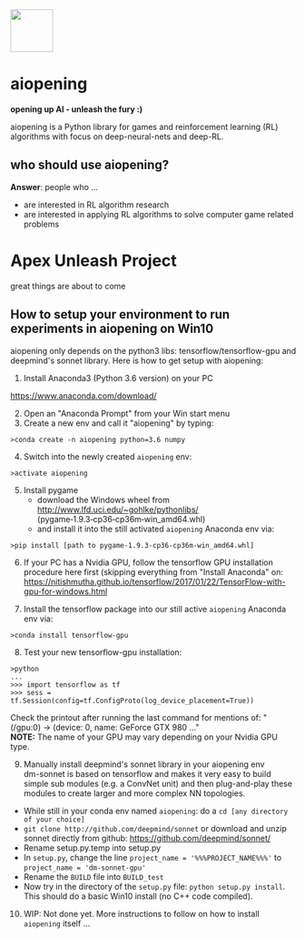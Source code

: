 <img src="https://raw.githubusercontent.com/ducandu/aiopening/master/logo.png" width=75 height=75>

# aiopening
<b>opening up AI - unleash the fury :)</b>

aiopening is a Python library for games and reinforcement learning (RL) algorithms with focus on deep-neural-nets and deep-RL.

## who should use aiopening?
<b>Answer</b>: people who ...
- are interested in RL algorithm research
- are interested in applying RL algorithms to solve computer game related problems


# Apex Unleash Project
great things are about to come

## How to setup your environment to run experiments in aiopening on Win10

aiopening only depends on the python3 libs: tensorflow/tensorflow-gpu
and deepmind's sonnet library. Here is how to get setup with aiopening:

1) Install Anaconda3 (Python 3.6 version) on your PC

https://www.anaconda.com/download/

2) Open an "Anaconda Prompt" from your Win start menu
3) Create a new env and call it "aiopening" by typing:

``>conda create -n aiopening python=3.6 numpy``

4) Switch into the newly created `aiopening` env:

``>activate aiopening``

5) Install pygame
    - download the Windows wheel from http://www.lfd.uci.edu/~gohlke/pythonlibs/
    (pygame‑1.9.3‑cp36‑cp36m‑win_amd64.whl)
    - and install it into the still activated `aiopening` Anaconda env via:

``>pip install [path to pygame‑1.9.3‑cp36‑cp36m‑win_amd64.whl]``


6) If your PC has a Nvidia GPU, follow the tensorflow GPU installation
procedure here first (skipping everything from "Install Anaconda" on:
https://nitishmutha.github.io/tensorflow/2017/01/22/TensorFlow-with-gpu-for-windows.html

7) Install the tensorflow package into our still active `aiopening` Anaconda env via:

``>conda install tensorflow-gpu``

8) Test your new tensorflow-gpu installation:

```
>python
...
>>> import tensorflow as tf
>>> sess = tf.Session(config=tf.ConfigProto(log_device_placement=True))
```

Check the printout after running the last command for mentions of:
"(/gpu:0) -> (device: 0, name: GeForce GTX 980 ..."<br/>
**NOTE:** The name of your GPU may vary depending on your Nvidia GPU type.

9) Manually install deepmind's sonnet library in your aiopening env<br/>
dm-sonnet is based on tensorflow and makes it very easy to build simple
sub modules (e.g. a ConvNet unit) and then plug-and-play these modules to create
larger and more complex NN topologies.

- While still in your conda env named `aiopening`:
do a `cd [any directory of your choice]`
- `git clone http://github.com/deepmind/sonnet` or download and unzip
sonnet directly from github: https://github.com/deepmind/sonnet/
- Rename setup.py.temp into setup.py
- In `setup.py`, change the line `project_name = '%%%PROJECT_NAME%%%'` to
`project_name = 'dm-sonnet-gpu'`
- Rename the `BUILD` file into `BUILD_test`
- Now try in the directory of the `setup.py` file: `python setup.py install`.
This should do a basic Win10 install (no C++ code compiled).

10) WIP: Not done yet. More instructions to follow on how to install
`aiopening` itself
...